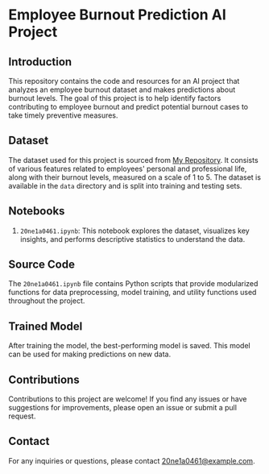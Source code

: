 # Employee Burnout Prediction AI Project

## Introduction

This repository contains the code and resources for an AI project that analyzes an employee burnout dataset and makes predictions about burnout levels. The goal of this project is to help identify factors contributing to employee burnout and predict potential burnout cases to take timely preventive measures.

## Dataset

The dataset used for this project is sourced from [ My Repository](https://github.com/likhithavarmaitte/AI/blob/main/employe_burnout.csv). It consists of various features related to employees' personal and professional life, along with their burnout levels, measured on a scale of 1 to 5. The dataset is available in the `data` directory and is split into training and testing sets.

## Notebooks

1. `20ne1a0461.ipynb`: This notebook explores the dataset, visualizes key insights, and performs descriptive statistics to understand the data.



## Source Code

The  `20ne1a0461.ipynb` file contains Python scripts that provide modularized functions for data preprocessing, model training, and utility functions used throughout the project.

## Trained Model

After training the model, the best-performing model is saved. This model can be used for making predictions on new data.



## Contributions

Contributions to this project are welcome! If you find any issues or have suggestions for improvements, please open an issue or submit a pull request.


## Contact

For any inquiries or questions, please contact [20ne1a0461@example.com](mailto:your-email@example.com).

